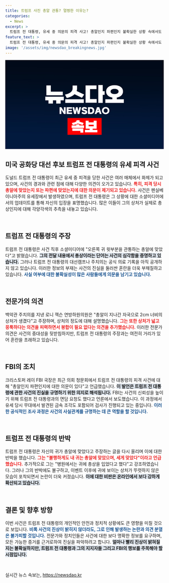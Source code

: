 ```yaml
---
title: 트럼프 사진 총알 관통? 멀쩡한 이유는?
categories:
  - News
excerpt: >
  트럼프 전 대통령, 유세 중 의문의 피격 사고! 총알인지 파편인지 불확실한 상황 속에서도 그는 강한 반박을 이어가고 있다. 귀에 남은 상처는 과연 진실을 드러낼 수 있을까? 지금 바로 클릭해 확인하세요!
feature_text: >
  트럼프 전 대통령, 유세 중 의문의 피격 사고! 총알인지 파편인지 불확실한 상황 속에서도 그는 강한 반박을 이어가고 있다. 귀에 남은 상처는 과연 진실을 드러낼 수 있을까? 지금 바로 클릭해 확인하세요!
image: '/assets/img/newsdao_breakingnews.jpg'
---
```


<p><img src="/assets/img/newsdao_breakingnews.jpg" alt="ontimetimes 속보" /></p>

<h2 data-ke-size="size26">미국 공화당 대선 후보 트럼프 전 대통령의 유세 피격 사건</h2>

<p data-ke-size="size16">도널드 트럼프 전 대통령이 최근 유세 중 피격을 당한 사건은 여러 매체에서 화제가 되고 있으며, 사건의 경과와 관련 점에 대해 다양한 의견이 오가고 있습니다. <b><span style="color: #ee2323;">특히, 피격 당시 총알에 맞았는지 또는 파편에 맞았는지에 대한 의문이 제기되고 있습니다.</span></b> 사건은 펜실베이니아주의 유세장에서 발생하였으며, 트럼프 전 대통령은 그 상황에 대한 소셜미디어에서의 업데이트를 통해 자신의 입장을 표명했습니다. 많은 이들이 그의 상처가 실제로 총상인지에 대해 각양각색의 추측을 내놓고 있습니다.</p>

<p data-ke-size="size16">&nbsp;</p>

<h2 data-ke-size="size26">트럼프 전 대통령의 주장</h2>

<p data-ke-size="size16">트럼프 전 대통령은 사건 직후 소셜미디어에 "오른쪽 귀 윗부분을 관통하는 총알에 맞았다"고 밝혔습니다. <b><span style="background-color: #21538527;">그의 전달 내용에서 총상이라는 단어는 사건의 심각함을 증명하고 있습니다.</span></b> 그러나 트럼프 전 대통령의 대선캠프나 주치의는 공식 의료 기록을 아직 공개하지 않고 있습니다. 이러한 정보의 부재는 사건의 진실을 둘러싼 혼란을 더욱 부채질하고 있습니다. <b><span style="color: #1a5490;">사실 여부에 대한 불확실성이 많은 사람들에게 의문을 남기고 있습니다.</span></b></p>

<p data-ke-size="size16">&nbsp;</p>

<h2 data-ke-size="size26">전문가의 의견</h2>

<p data-ke-size="size16">백악관 주치의를 지낸 로니 잭슨 연방하원의원은 "총알이 지나간 자국으로 2cm 너비의 상처가 생겼다"고 주장하며, 상처의 정도에 대해 설명했습니다. <b><span style="color: #ee2323;">그는 또한 상처가 넓고 뭉툭하다는 의견을 피력하면서 봉합이 필요 없다는 의견을 추가했습니다.</span></b> 이러한 전문가 의견은 사건의 중대성을 뒷받침하지만, 트럼프 전 대통령의 주장과는 여전히 거리가 있어 혼란을 초래하고 있습니다.</p>

<p data-ke-size="size16">&nbsp;</p>

<h2 data-ke-size="size26">FBI의 조치</h2>

<p data-ke-size="size16">크리스토퍼 레이 FBI 국장은 최근 의회 청문회에서 트럼프 전 대통령의 피격 사건에 대해 "총알인지 파편인지에 대한 의문이 있다"고 언급했습니다. <b><span style="background-color: #21538527;">이 발언은 트럼프 전 대통령에 관한 사건의 진실을 규명하기 위한 의지로 해석됩니다.</span></b> FBI는 사건의 신뢰성을 높이기 위해 트럼프 전 대통령과의 면담 요청도 했다고 언론에서 보도했습니다. 이 과정에서 유세 당시 무대에서 발견된 금속 조각도 포함되어 검사가 진행되고 있는 중입니다. <b><span style="color: #1a5490;">이러한 공식적인 조사 과정은 사건의 사실관계를 규명하는 데 큰 역할을 할 것입니다.</span></b></p>

<p data-ke-size="size16">&nbsp;</p>

<h2 data-ke-size="size26">트럼프 전 대통령의 반박</h2>

<p data-ke-size="size16">트럼프 전 대통령은 자신의 귀가 총알에 맞았다고 주장하는 글을 다시 올리며 이에 대한 반박을 했습니다. <b><span style="color: #ee2323;">그는 "불행하게도 내 귀는 총알에 맞았으며, 세게 맞았다"이라고 언급했습니다.</span></b> 추가적으로 그는 "병원에서는 귀에 총상을 입었다고 했다"고 강조하였습니다. 그러나 그의 반박에도 불구하고, 이벤트 이후에 귀에 보이는 상처가 뚜렷하지 않은 모습이 포착되면서 논란이 더욱 커졌습니다. <b><span style="background-color: #21538527;">이에 대한 비판은 온라인에서 보다 강하게 확산되고 있습니다.</span></b></p>

<p data-ke-size="size16">&nbsp;</p>

<h2 data-ke-size="size26">결론 및 향후 방향</h2>

<p data-ke-size="size16">이번 사건은 트럼프 전 대통령의 개인적인 안전과 정치적 상황에도 큰 영향을 미칠 것으로 보입니다. <b><span style="color: #1a5490;">비록 사건의 진상이 밝히지 않더라도, 그로 인해 발생하는 논란과 의견 분열은 불가피할 것입니다.</span></b> 전문가와 정치인들은 사건에 대한 보다 명확한 정보를 요구하며, 모든 가능한 증거를 근거로하여 진실을 파악하려고 합니다. <b><span style="background-color: #21538527;">얼마나 빨리 진상이 밝혀질지는 불확실하지만, 트럼프 전 대통령과 그의 지지자들 그리고 FBI의 행보를 주목해야 할 시점입니다.</span></b></p>

<p data-ke-size="size16">&nbsp;</p>
실시간 뉴스 속보는, <a href="https://newsdao.kr" rel="dofollow">https://newsdao.kr</a>



